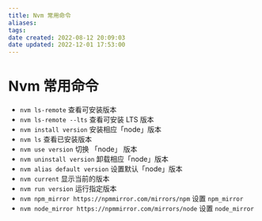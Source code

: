 ```yaml
---
title: Nvm 常用命令
aliases: 
tags: 
date created: 2022-08-12 20:09:03
date updated: 2022-12-01 17:53:00
---
```


# Nvm 常用命令

- `nvm ls-remote` 查看可安装版本
- `nvm ls-remote --lts` 查看可安装 LTS 版本
- `nvm install version` 安装相应「node」版本
- `nvm ls` 查看已安装版本
- `nvm use version` 切换 「node」 版本
- `nvm uninstall version` 卸载相应「node」版本
- `nvm alias default version` 设置默认「node」版本
- `nvm current` 显示当前的版本
- `nvm run version` 运行指定版本
- `nvm npm_mirror https://npmmirror.com/mirrors/npm` 设置 `npm_mirror`
- `nvm node_mirror https://npmmirror.com/mirrors/node` 设置 `node_mirror`
